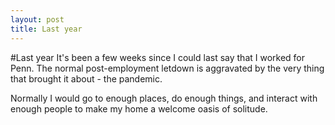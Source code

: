 ```yaml
---
layout: post
title: Last year
---
```

#Last year
It's been a few weeks since I could last say that I worked for Penn. The normal post-employment letdown is aggravated by the very thing that brought it about - the pandemic.

Normally I would go to enough places, do enough things, and interact with enough people to make my home a welcome oasis of solitude.